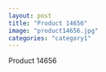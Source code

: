 ```yaml
---
layout: post
title: "Product 14656"
image: "product14656.jpg"
categories: "category1"
---
```

Product 14656
